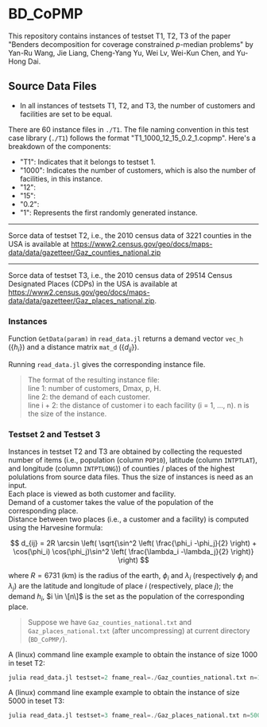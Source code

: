 # BD_CoPMP

This repository contains instances of testset T1, T2, T3 of the paper "Benders decomposition for coverage constrained $p$-median problems" by Yan-Ru Wang, Jie Liang, Cheng-Yang Yu, Wei Lv, Wei-Kun Chen, and Yu-Hong Dai.

## Source Data Files

- In all instances of testsets T1, T2, and T3, the number of customers and facilities are set to be equal.

There are 60 instance files in `./T1`.
The file naming convention in this test case library (`./T1`) follows the format "T1_1000_12_15_0.2_1.copmp". 
Here's a breakdown of the components:

- "T1": Indicates that it belongs to testset 1.
- "1000": Indicates the number of customers, which is also the number of facilities,  in this instance.
- "12": 
- "15":
- "0.2":
- "1": Represents the first randomly generated instance.  


--- 

Sorce data of testset T2, i.e., the 2010 census data of 3221 counties in the USA is available at https://www2.census.gov/geo/docs/maps-data/data/gazetteer/Gaz_counties_national.zip

--- 
Sorce data of testset T3, i.e., the 2010 census data of 29514 Census Designated Places (CDPs) in the USA is available at https://www2.census.gov/geo/docs/maps-data/data/gazetteer/Gaz_places_national.zip.




### Instances 

Function `GetData(param)` in `read_data.jl` returns a demand vector `vec_h` ($\{h_i\}$) and a distance matrix `mat_d` ($\{d_{ij}\}$).

Running `read_data.jl` gives the corresponding instance file. 
> The format of the resulting instance file:   
> line 1: number of customers, Dmax, p, H.  
> line 2: the demand of each customer.     
> line i + 2: the distance of customer i to each facility (i = 1, ..., n). n is the size of the instance.

### Testset 2 and Testset 3

Instances in testset T2 and T3 are obtained by collecting the requested number of items (i.e., population (column `POP10`), latitude (column `INTPTLAT`), and longitude (column `INTPTLONG`)) of counties / places of the highest polulations from source data files. Thus the size of instances is need as an input.       
Each place is viewed as both customer and facility.    
Demand of a customer takes the value of the population of the corresponding place.    
Distance between two places (i.e., a customer and a facility) is computed using the Harvesine formula: 

$$
d_{ij} = 2R \arcsin \left( \sqrt{\sin^2  \left( \frac{\phi_i -\phi_j}{2} \right) + \cos(\phi_i) \cos(\phi_j)\sin^2  \left( \frac{\lambda_i -\lambda_j}{2} \right)} \right)
$$

where $R = 6731$ (km) is the radius of the earth, $\phi_i$ and $\lambda_i$ (respectively $\phi_j$ and $\lambda_j$) are the latitude and longitude of place $i$ (respectively, place $j$);
the demand $h_i$, $i \in \[n\]$ is the set as the population of the corresponding place.

> Suppose we have `Gaz_counties_national.txt` and `Gaz_places_national.txt` (after uncompressing) at current directory (`BD_CoPMP/`).

A (linux) command line example example to obtain the instance of size 1000 in teset T2: 
```julia 
julia read_data.jl testset=2 fname_real=./Gaz_counties_national.txt n=1000 Dmax=130 p=10 gamma=0.2
```

A (linux) command line example example to obtain the instance of size 5000 in teset T3: 
```julia
julia read_data.jl testset=3 fname_real=./Gaz_places_national.txt n=5000 Dmax=50 p=100 gamma=0.2
```

